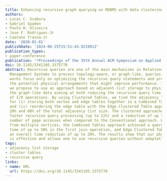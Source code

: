 ```yaml
---
title: Enhancing recursive graph querying on RDBMS with data clustering approaches
authors:
- Lucas C. Scabora
- Gabriel Spadon
- Paulo H. Oliveira
- Jose F. Rodrigues-Jr
- Caetano Traina-Jr
date: '2020-01-01'
publishDate: '2024-06-25T15:51:43.921991Z'
publication_types:
- paper-conference
publication: '*Proceedings of the 35th Annual ACM Symposium on Applied Computing*'
doi: 10.1145/3341105.3375770
abstract: Recursive queries are one of the main mechanisms in Relational Database
  Management Systems to process topology-aware, or graph-like, queries. However, existing
  works focus only on optimizing the recursive query statements and processing, disregarding
  the potential physical arrangements that might improve performance. In this work,
  we propose to use an approach based on adjacent-list storage to physically organize
  the graph-like data aiming at both reducing the recursive query time and the number
  of I/O operations. By using Clustered Tables, we tied the adjacency list in chunks
  for (i) storing both vertex and edge tables together in a Combined Tables approach;
  and (ii) reordering the edge table with the Edge Clustered Table approach using
  20% and 80% of the total adjacency list size. The clustered approaches enabled a
  faster recursive query processing (up to 22%) and a reduction of up to 61% in the
  number of page accesses when compared to the Conventional approach. When starting
  from multiple vertices, the Combined Tables approach achieved a query reduction
  time of up to 50% in the first join operation, and Edge Clustered Table 20% provided
  an overall time reduction of up to 20%. The results show that our physical design
  is effective and allows one to use recursive queries without adaptations.
tags:
- adjacency list storage
- cluster tables
- recursive query
links:
- name: URL
  url: https://doi.org/10.1145/3341105.3375770
---
```

